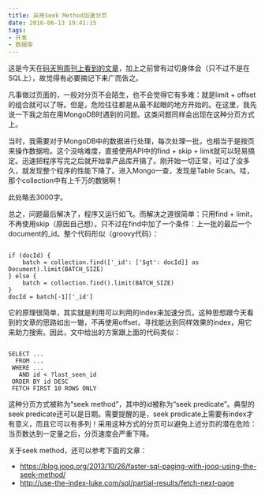 ```yaml
---
title: 采用Seek Method加速分页
date: 2016-06-13 19:41:15
tags:
- 开发
- 数据库
---
```


这是今天在[码天狗周刊上看到的文章](http://use-the-index-luke.com/no-offset)，加上之前曾有过切身体会（只不过不是在SQL上），故觉得有必要摘记下来广而告之。

凡事做过页面的，一般对分页不会陌生，也不会觉得它有多难：就是limit + offset的组合就可以了呀。但是，危险往往都是从最不起眼的地方开始的。在这里，我先说一下我之前在用MongoDB时遇到的问题。这类问题同样会出现在这种分页方式上。

当时，我需要对于MongoDB中的数据进行处理，每次处理一批，也相当于是按页来操作数据啦。这个没啥难度，直接使用API中的find + skip + limit就可以轻易搞定。迅速把程序写完之后就开始拿产品库开搞了。刚开始一切正常，可过了没多久，就发现整个程序的性能下降了。进入Mongo一查，发现是Table Scan。哇，那个collection中有上千万的数据啊！

此处略去3000字。

总之，问题最后解决了，程序又运行如飞。而解决之道很简单：只用find + limit，不再使用skip（原因自己想）。只不过在find中加了一个条件：上一批的最后一个document的_id。整个代码形似（groovy代码）：

~~~

if (docId) {
    batch = collection.find(['_id': ['$gt': docId]] as Document).limit(BATCH_SIZE)
} else {
    batch = collection.find().limit(BATCH_SIZE)
}
docId = batch[-1]['_id']

~~~

它的原理很简单，其实就是利用可以利用的index来加速分页。这种思想跟今天看到的文章的思路如出一辙，不再使用offset，寻找能达到同样效果的index，用它来助力搜索。因此，文中给出的方案跟上面的代码类似：

~~~

SELECT ...
  FROM ...
 WHERE ...
   AND id < ?last_seen_id
 ORDER BY id DESC
 FETCH FIRST 10 ROWS ONLY

~~~

这种分页方式被称为“seek method”，其中的id被称为“seek predicate”。典型的seek predicate还可以是日期。需要提醒的是，seek predicate上需要有index才有意义，而且它可以有多列！采用这种方式的分页可以避免上述分页的潜在危险：当页数达到一定量之后，分页速度会严重下降。

关于seek method，还可以参考下面的文章：

- https://blog.jooq.org/2013/10/26/faster-sql-paging-with-jooq-using-the-seek-method/
- http://use-the-index-luke.com/sql/partial-results/fetch-next-page
